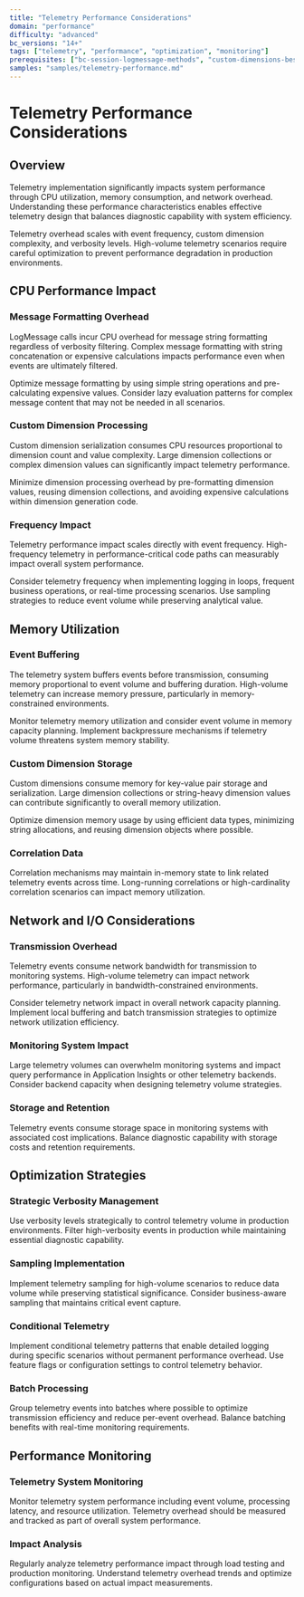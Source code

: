 ```yaml
---
title: "Telemetry Performance Considerations"
domain: "performance"
difficulty: "advanced"
bc_versions: "14+"
tags: ["telemetry", "performance", "optimization", "monitoring"]
prerequisites: ["bc-session-logmessage-methods", "custom-dimensions-best-practices"]
samples: "samples/telemetry-performance.md"
---
```


# Telemetry Performance Considerations

## Overview

Telemetry implementation significantly impacts system performance through CPU utilization, memory consumption, and network overhead. Understanding these performance characteristics enables effective telemetry design that balances diagnostic capability with system efficiency.

Telemetry overhead scales with event frequency, custom dimension complexity, and verbosity levels. High-volume telemetry scenarios require careful optimization to prevent performance degradation in production environments.

## CPU Performance Impact

### Message Formatting Overhead
LogMessage calls incur CPU overhead for message string formatting regardless of verbosity filtering. Complex message formatting with string concatenation or expensive calculations impacts performance even when events are ultimately filtered.

Optimize message formatting by using simple string operations and pre-calculating expensive values. Consider lazy evaluation patterns for complex message content that may not be needed in all scenarios.

### Custom Dimension Processing
Custom dimension serialization consumes CPU resources proportional to dimension count and value complexity. Large dimension collections or complex dimension values can significantly impact telemetry performance.

Minimize dimension processing overhead by pre-formatting dimension values, reusing dimension collections, and avoiding expensive calculations within dimension generation code.

### Frequency Impact
Telemetry performance impact scales directly with event frequency. High-frequency telemetry in performance-critical code paths can measurably impact overall system performance.

Consider telemetry frequency when implementing logging in loops, frequent business operations, or real-time processing scenarios. Use sampling strategies to reduce event volume while preserving analytical value.

## Memory Utilization

### Event Buffering
The telemetry system buffers events before transmission, consuming memory proportional to event volume and buffering duration. High-volume telemetry can increase memory pressure, particularly in memory-constrained environments.

Monitor telemetry memory utilization and consider event volume in memory capacity planning. Implement backpressure mechanisms if telemetry volume threatens system memory stability.

### Custom Dimension Storage
Custom dimensions consume memory for key-value pair storage and serialization. Large dimension collections or string-heavy dimension values can contribute significantly to overall memory utilization.

Optimize dimension memory usage by using efficient data types, minimizing string allocations, and reusing dimension objects where possible.

### Correlation Data
Correlation mechanisms may maintain in-memory state to link related telemetry events across time. Long-running correlations or high-cardinality correlation scenarios can impact memory utilization.

## Network and I/O Considerations

### Transmission Overhead
Telemetry events consume network bandwidth for transmission to monitoring systems. High-volume telemetry can impact network performance, particularly in bandwidth-constrained environments.

Consider telemetry network impact in overall network capacity planning. Implement local buffering and batch transmission strategies to optimize network utilization efficiency.

### Monitoring System Impact
Large telemetry volumes can overwhelm monitoring systems and impact query performance in Application Insights or other telemetry backends. Consider backend capacity when designing telemetry volume strategies.

### Storage and Retention
Telemetry events consume storage space in monitoring systems with associated cost implications. Balance diagnostic capability with storage costs and retention requirements.

## Optimization Strategies

### Strategic Verbosity Management
Use verbosity levels strategically to control telemetry volume in production environments. Filter high-verbosity events in production while maintaining essential diagnostic capability.

### Sampling Implementation
Implement telemetry sampling for high-volume scenarios to reduce data volume while preserving statistical significance. Consider business-aware sampling that maintains critical event capture.

### Conditional Telemetry
Implement conditional telemetry patterns that enable detailed logging during specific scenarios without permanent performance overhead. Use feature flags or configuration settings to control telemetry behavior.

### Batch Processing
Group telemetry events into batches where possible to optimize transmission efficiency and reduce per-event overhead. Balance batching benefits with real-time monitoring requirements.

## Performance Monitoring

### Telemetry System Monitoring
Monitor telemetry system performance including event volume, processing latency, and resource utilization. Telemetry overhead should be measured and tracked as part of overall system performance.

### Impact Analysis
Regularly analyze telemetry performance impact through load testing and production monitoring. Understand telemetry overhead trends and optimize configurations based on actual impact measurements.